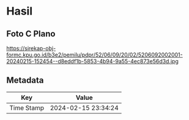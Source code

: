 # Hasil

## Foto C Plano

https://sirekap-obj-formc.kpu.go.id/b3e2/pemilu/pdpr/52/06/09/20/02/5206092002001-20240215-152454--d8eddf1b-5853-4b94-9a55-4ec873e56d3d.jpg


## Metadata

| Key        | Value               |
| ---------- | ------------------- |
| Time Stamp | 2024-02-15 23:34:24 |



